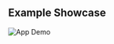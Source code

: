 ## Example Showcase

![App Demo]([https://github.com/username/repository/blob/main/videos/my-video.mp4](https://github.com/pterryt/L2JChat/blob/master/example.mp4))
